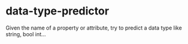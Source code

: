 # data-type-predictor
Given the name of a property or attribute, try to predict a data type like string, bool int...

